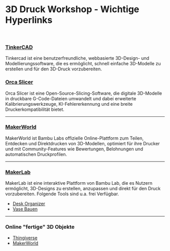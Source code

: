 # 3D Druck Workshop - Wichtige Hyperlinks
<br>

### [TinkerCAD](https://www.tinkercad.com/)
Tinkercad ist eine benutzerfreundliche, webbasierte 3D-Design- und Modellierungssoftware, die es ermöglicht, schnell einfache 3D-Modelle zu erstellen und für den 3D-Druck vorzubereiten.


### [Orca Slicer](https://orca-slicer.com/)
Orca Slicer ist eine Open-Source-Slicing-Software, die digitale 3D-Modelle in druckbare G-Code-Dateien umwandelt und dabei erweiterte Kalibrierungswerkzeuge, KI-Fehlererkennung und eine breite Druckerkompatibilität bietet.

---


### [MakerWorld](https://makerworld.com/de)
MakerWorld ist Bambu Labs offizielle Online-Plattform zum Teilen, Entdecken und Direktdrucken von 3D-Modellen, optimiert für ihre Drucker und mit Community-Features wie Bewertungen, Belohnungen und automatischen Druckprofilen.

---


### [MakerLab](https://makerworld.com/de/makerlab)
MakerLab ist eine interaktive Plattform von Bambu Lab, die es Nutzern ermöglicht, 3D-Designs zu erstellen, anzupassen und direkt für den Druck vorzubereiten.
Folgende Tools sind u.a. frei Verfügbar.
* [Desk Organizer](https://makerworld.com/de/makerlab/makeMyDeskOrganizer)
* [Vase Bauen](https://makerworld.com/de/makerlab/makeMyVase)

---


### Online "fertige" 3D Objekte
* [Thingiverse](https://www.thingiverse.com/)
* [MakerWorld](https://makerworld.com/de/3d-models)